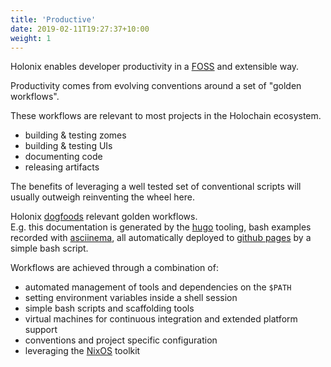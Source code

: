 ```yaml
---
title: 'Productive'
date: 2019-02-11T19:27:37+10:00
weight: 1
---
```


Holonix enables developer productivity in a [FOSS](https://en.wikipedia.org/wiki/Free_and_open-source_software) and extensible way.

Productivity comes from evolving conventions around a set of "golden workflows".

These workflows are relevant to most projects in the Holochain ecosystem.  

- building & testing zomes
- building & testing UIs
- documenting code
- releasing artifacts

The benefits of leveraging a well tested set of conventional scripts will usually outweigh reinventing the wheel here.

Holonix [dogfoods](https://en.wikipedia.org/wiki/Eating_your_own_dog_food) relevant golden workflows.  
E.g. this documentation is generated by the [hugo](https://gohugo.io/) tooling, bash examples recorded with [asciinema](https://asciinema.org/), all automatically deployed to [github pages](https://pages.github.com/) by a simple bash script.

Workflows are achieved through a combination of:

- automated management of tools and dependencies on the `$PATH`
- setting environment variables inside a shell session
- simple bash scripts and scaffolding tools
- virtual machines for continuous integration and extended platform support
- conventions and project specific configuration
- leveraging the [NixOS](https://nixos.org/) toolkit
